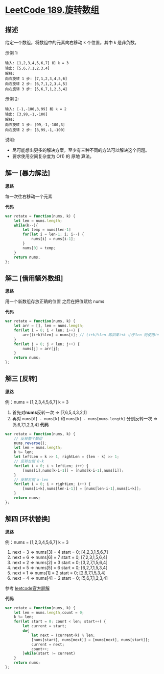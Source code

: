 # [LeetCode 189.旋转数组](https://leetcode-cn.com/problems/rotate-array)
## 描述

给定一个数组，将数组中的元素向右移动 k 个位置，其中 k 是非负数。

示例 1:
```
输入: [1,2,3,4,5,6,7] 和 k = 3
输出: [5,6,7,1,2,3,4]
解释:
向右旋转 1 步: [7,1,2,3,4,5,6]
向右旋转 2 步: [6,7,1,2,3,4,5]
向右旋转 3 步: [5,6,7,1,2,3,4]
```
示例 2:
```
输入: [-1,-100,3,99] 和 k = 2
输出: [3,99,-1,-100]
解释: 
向右旋转 1 步: [99,-1,-100,3]
向右旋转 2 步: [3,99,-1,-100]
```
说明:

- 尽可能想出更多的解决方案，至少有三种不同的方法可以解决这个问题。
- 要求使用空间复杂度为 O(1) 的 原地 算法。

## 解一 [暴力解法]
**思路**

每一次往右移动一个元素

**代码**
```Javascript 
var rotate = function(nums, k) {
    let len = nums.length;
    while(k--){
        let temp = nums[len-1]
        for(let i = len-1; i; i--) {
            nums[i] = nums[i-1];
        }
        nums[0] = temp;
    }
    return nums;
};

```

## 解二 [借用额外数组]
**思路**

用一个新数组存放正确的位置 之后在把值赋给 nums

**代码**
```Javascript 
var rotate = function(nums, k) {
    let arr = [], len = nums.length;
    for(let i = 0; i < len; i++) {
        arr[(i+k)%len] = nums[i]; // (i+k)%len 即如果i+k 小于len 则使用i+k当作索引 如果大于获等于len 则用余数当作索引即右侧要移动到左侧的部分
    }
    for(let j = 0; j < len; j++) {
        nums[j] = arr[j];
    }
    return nums;
};
```

## 解三 [反转]
**思路**

例：nums = [1,2,3,4,5,6,7]  k = 3
1. 首先对**nums**反转一次 => [7,6,5,4,3,2,1]
2. 再对 ```nums[0] - nums[k]``` 和 ```nums[k] - nums[nums.length]``` 分别反转一次 => [5,6,7,1,2,3,4]
**代码**
```Javascript 
var rotate = function(nums, k) {
    // 反转整个数组
    nums.reverse();
    let len = nums.length;
    k %= len;
    let leftLen = k >> 1, rightLen = (len - k) >> 1; 
    // 反转左侧 0-k
    for(let i = 0; i < leftLen; i++) {
        [nums[i],nums[k-i-1]] = [nums[k-i-1],nums[i]];
    }
    // 反转右侧 k-len
    for(let i = 0; i < rightLen; i++) {
        [nums[i+k],nums[len-i-1]] = [nums[len-i-1],nums[i+k]];
    }
    return nums;
};
```
## 解四 [环状替换]
**思路**

例：nums = [1,2,3,4,5,6,7]  k = 3
1. next = 3 => nums[3] = 4 start = 0; [4,2,3,1,5,6,7]
2. next = 6 => nums[6] = 7 start = 0; [7,2,3,1,5,6,4]
3. next = 2 => nums[2] = 3 start = 0; [3,2,7,1,5,6,4]
4. next = 5 => nums[5] = 6 start = 0; [6,2,7,1,5,3,4]
5. next = 1 => nums[1] = 2 start = 0; [2,6,7,1,5,3,4]
6. next = 4 => nums[4] = 2 start = 0; [5,6,7,1,2,3,4]

参考 [leetcode官方题解](https://leetcode-cn.com/problems/rotate-array/solution/xuan-zhuan-shu-zu-by-leetcode/)

**代码**
```Javascript 
var rotate = function(nums, k) {
    let len = nums.length,count = 0;
    k %= len;
    for(let start = 0; count < len; start++) {
        let current = start;
        do{
            let next = (current+k) % len;
            [nums[start], nums[next]] = [nums[next], nums[start]];
            current = next;
            count++;
        }while(start != current)
    }
    return nums;
};
```
